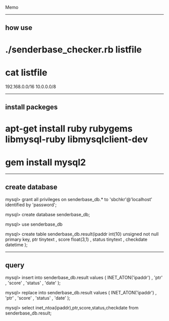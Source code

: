 Memo


------------------
 how use
------------------

 # ./senderbase_checker.rb listfile

 # cat listfile
 192.168.0.0/16
 10.0.0.0/8


------------------
 install packeges
------------------

 # apt-get install ruby rubygems libmysql-ruby libmysqlclient-dev

 # gem install mysql2

------------------
 create database
------------------

 mysql> grant all privileges on senderbase_db.* to 'sbchkr'@'localhost' identified by 'password'; 

 mysql> create database senderbase_db;

 mysql> use senderbase_db

 mysql> create table senderbase_db.result(ipaddr int(10) unsigned not null primary key, ptr tinytext , score float(3,1) , status tinytext , checkdate datetime );

------------------
 query
------------------

 mysql> insert into senderbase_db.result values ( INET_ATON('ipaddr') , 'ptr' , 'score' , 'status' , 'date' );

 mysql> replace into senderbase_db.result values ( INET_ATON('ipaddr') , 'ptr' , 'score' , 'status' , 'date' );

 mysql> select inet_ntoa(ipaddr),ptr,score,status,checkdate  from senderbase_db.result;


